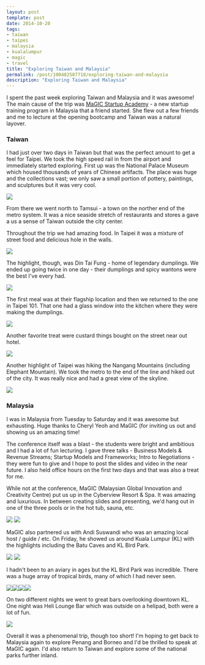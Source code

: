 ```yaml
---
layout: post
template: post
date: 2014-10-20
tags:
- taiwan
- taipei
- malaysia
- kualalumpur
- magic
- travel
title: "Exploring Taiwan and Malaysia"
permalink: /post/100482587718/exploring-taiwan-and-malaysia
description: "Exploring Taiwan and Malaysia"
---
```

I spent the past week exploring Taiwan and Malaysia and it was awesome! The main cause of the trip was [MaGIC Startup Academy](http://www.mymagic.my/magic-academy/) - a new startup training program in Malaysia that a friend started. She flew out a few friends and me to lecture at the opening bootcamp and Taiwan was a natural layover.

### Taiwan

I had just over two days in Taiwan but that was the perfect amount to get a feel for Taipei. We took the high speed rail in from the airport and immediately started exploring. First up was the National Palace Museum which housed thousands of years of Chinese artifacts. The place was huge and the collections vast; we only saw a small portion of pottery, paintings, and sculptures but it was very cool.

![](/images/df4dcca4746c19d56498a2e8288f372d088394b7291a7a4089d040ebe4eeff08.jpg)

From there we went north to Tamsui - a town on the norther end of the metro system. It was a nice seaside stretch of restaurants and stores a gave a us a sense of Taiwan outside the city center.

Throughout the trip we had amazing food. In Taipei it was a mixture of street food and delicious hole in the walls.

![](/images/4f92c8a797ecae9f9da59330e3ffc98f7d373fd5447cd7f8b84d707deed1a4bf.jpg)

The highlight, though, was Din Tai Fung - home of legendary dumplings. We ended up going twice in one day - their dumplings and spicy wantons were the best I've every had.

![](/images/ea7e0835b1664a71aff9cb896dc87516eb92382764bd2906d2b83ac2dc1d7383.jpg)

The first meal was at their flagship location and then we returned to the one in Taipei 101. That one had a glass window into the kitchen where they were making the dumplings.

![](/images/47fc13a49f1ef92d519a04a9233a519a9a3b19c5404ac8a1c7e3b153e41b683f.jpg)

Another favorite treat were custard things bought on the street near out hotel.

![](/images/3622349191fca57397c0c21155daf28a59512229ed5b70b66b557c1fee5e567d.jpg)

Another highlight of Taipei was hiking the Nangang Mountains (including Elephant Mountain). We took the metro to the end of the line and hiked out of the city. It was really nice and had a great view of the skyline.

![](/images/71d69889b15f2dc1f3b1044858315864cd7b3b63a836af422d19d17e850fd26b.jpg)

### Malaysia

I was in Malaysia from Tuesday to Saturday and it was awesome but exhausting. Huge thanks to Cheryl Yeoh  and MaGIC (for inviting us out and showing us an amazing time!

The conference itself was a blast - the students were bright and ambitious and I had a lot of fun lecturing. I gave three talks - Business Models & Revenue Streams; Startup Models and Frameworks; Intro to Negotiations - they were fun to give and I hope to post the slides and video in the near future. I also held office hours on the first two days and that was also a treat for me.

While not at the conference, MaGIC (Malaysian Global Innovation and Creativity Centre) put us up in the Cyberview Resort & Spa. It was amazing and luxurious. In between creating slides and presenting, we'd hang out in one of the three pools or in the hot tub, sauna, etc.

![](/images/f64b608b23b5a4a9d1c00f8434406b3338eaaefebf8a39ed5684ae60945eb1e0.jpg)
![](/images/df9c4c9110670d7cd06037b21421f25a15cb69b52d04b0ebe8a0d63e98b61a0f.jpg)

MaGIC also partnered us with Andi Suswandi who was an amazing local host / guide / etc. On Friday, he showed us around Kuala Lumpur (KL) with the highlights including the Batu Caves and KL Bird Park.

![](/images/a65faa49807e371073f147f257bb4f63fd031ee96fa103b7c8bb2f6146dade9c.jpg)
![](/images/a673ccd8a469583d82e10498e1f1f2cfb8bfaec5d34de5abb5717ff3544a9de4.jpg)

I hadn't been to an aviary in ages but the KL Bird Park was incredible. There was a huge array of tropical birds, many of which I had never seen.

![](/images/c17b85da5fe7f487110a42a9eeeb0b5eb847728d7798d38ab1af814bc0da5ddd.jpg)![](/images/26d3a3599424b06da7fc3e6499c1d7739648a3720bc39abc106d780ef4e76930.jpg)![](/images/f20f8b135f659395977bdd8407e6f9eacd52e3ebb8888b87361cc86d51212dff.jpg)![](/images/83b27578c9d8a6ec70bfa83a93980c4389d680f4d5e9051dfa41db8db7d7e26c.jpg)

On two different nights we went to great bars overlooking downtown KL. One night was Heli Lounge Bar which was outside on a helipad, both were a lot of fun.

![](/images/5e97aa7fa736bf7263719c7ca4b603ae0702cd1f9a13a381a6becb9ae28d952c.jpg)

Overall it was a phenomenal trip, though too short! I'm hoping to get back to Malaysia again to explore Penang and Borneo and I'd be thrilled to speak at MaGIC again. I'd also return to Taiwan and explore some of the national parks further inland.
